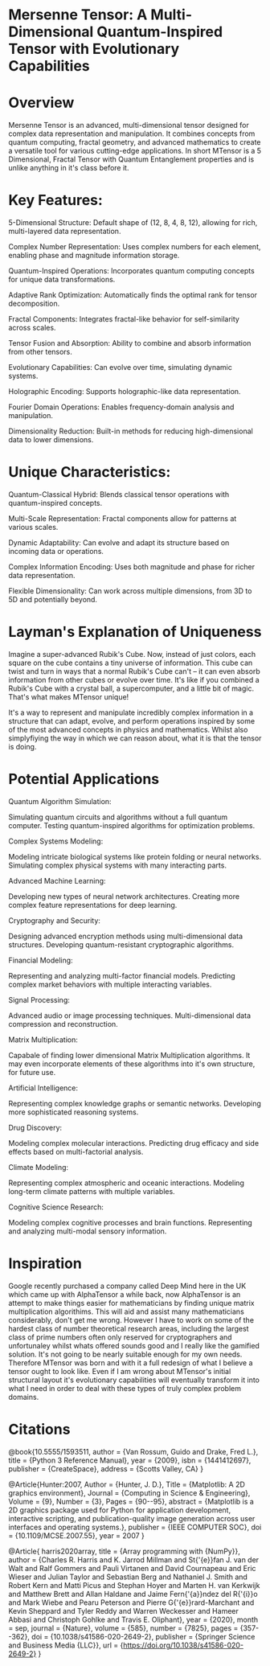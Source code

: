 # Mersenne Tensor: A Multi-Dimensional Quantum-Inspired Tensor with Evolutionary Capabilities 

# Overview

Mersenne Tensor is an advanced, multi-dimensional tensor designed for complex data representation and manipulation. 
It combines concepts from quantum computing, fractal geometry, and advanced mathematics to create a versatile tool for various cutting-edge applications.
In short MTensor is a 5 Dimensional, Fractal Tensor with Quantum Entanglement properties and is unlike anything in it's class before it.

# Key Features:

5-Dimensional Structure: Default shape of (12, 8, 4, 8, 12), allowing for rich, multi-layered data representation.

Complex Number Representation: Uses complex numbers for each element, enabling phase and magnitude information storage.

Quantum-Inspired Operations: Incorporates quantum computing concepts for unique data transformations.

Adaptive Rank Optimization: Automatically finds the optimal rank for tensor decomposition.

Fractal Components: Integrates fractal-like behavior for self-similarity across scales.

Tensor Fusion and Absorption: Ability to combine and absorb information from other tensors.

Evolutionary Capabilities: Can evolve over time, simulating dynamic systems.

Holographic Encoding: Supports holographic-like data representation.

Fourier Domain Operations: Enables frequency-domain analysis and manipulation.

Dimensionality Reduction: Built-in methods for reducing high-dimensional data to lower dimensions.


# Unique Characteristics:

Quantum-Classical Hybrid: Blends classical tensor operations with quantum-inspired concepts.

Multi-Scale Representation: Fractal components allow for patterns at various scales.

Dynamic Adaptability: Can evolve and adapt its structure based on incoming data or operations.

Complex Information Encoding: Uses both magnitude and phase for richer data representation.

Flexible Dimensionality: Can work across multiple dimensions, from 3D to 5D and potentially beyond.


# Layman's Explanation of Uniqueness

Imagine a super-advanced Rubik's Cube. Now, instead of just colors, each square on the cube contains a tiny universe of information. This cube can twist and turn in ways that a normal Rubik's Cube can't – it can even absorb information from other cubes or evolve over time. It's like if you combined a Rubik's Cube with a crystal ball, a supercomputer, and a little bit of magic. That's what makes MTensor unique!

It's a way to represent and manipulate incredibly complex information in a structure that can adapt, evolve, and perform operations inspired by some of the most advanced concepts in physics and mathematics.
Whilst also simplyfiying the way in which we can reason about, what it is that the tensor is doing.

# Potential Applications

Quantum Algorithm Simulation:

Simulating quantum circuits and algorithms without a full quantum computer.
Testing quantum-inspired algorithms for optimization problems.


Complex Systems Modeling:

Modeling intricate biological systems like protein folding or neural networks.
Simulating complex physical systems with many interacting parts.


Advanced Machine Learning:

Developing new types of neural network architectures.
Creating more complex feature representations for deep learning.


Cryptography and Security:

Designing advanced encryption methods using multi-dimensional data structures.
Developing quantum-resistant cryptographic algorithms.


Financial Modeling:

Representing and analyzing multi-factor financial models.
Predicting complex market behaviors with multiple interacting variables.


Signal Processing:

Advanced audio or image processing techniques.
Multi-dimensional data compression and reconstruction.


Matrix Multiplication:

Capabale of finding lower dimensional Matrix Multiplication algorithms.
It may even incorporate elements of these algorithms into it's own structure, for future use.

Artificial Intelligence:

Representing complex knowledge graphs or semantic networks.
Developing more sophisticated reasoning systems.


Drug Discovery:

Modeling complex molecular interactions.
Predicting drug efficacy and side effects based on multi-factorial analysis.


Climate Modeling:

Representing complex atmospheric and oceanic interactions.
Modeling long-term climate patterns with multiple variables.


Cognitive Science Research:

Modeling complex cognitive processes and brain functions.
Representing and analyzing multi-modal sensory information.

# Inspiration
Google recently purchased a company called Deep Mind here in the UK which came up with AlphaTensor a while back, now AlphaTensor is an attempt to make things easier for mathematicians by finding unique matrix multiplication algorithims. This will aid and assist many mathematicians considerably, don't get me wrong. However I have to work on some of the hardest class of number theoretical research areas, including the largest class of prime numbers often only reserved for cryptographers and unfortunaley whilst whats offered sounds good and I really like the gamified solution. It's not going to be nearly suitable enough for my own needs. Therefore MTensor was born and with it a full redesign of what I believe a tensor ought to look like. Even if I am wrong about MTensor's initial structural layout it's evolutionary capabilities will eventually transform it into what I need in order to deal with these types of truly complex problem domains. 

# Citations

@book{10.5555/1593511,
 author = {Van Rossum, Guido and Drake, Fred L.},
 title = {Python 3 Reference Manual},
 year = {2009},
 isbn = {1441412697},
 publisher = {CreateSpace},
 address = {Scotts Valley, CA}
}

@Article{Hunter:2007,
  Author    = {Hunter, J. D.},
  Title     = {Matplotlib: A 2D graphics environment},
  Journal   = {Computing in Science \& Engineering},
  Volume    = {9},
  Number    = {3},
  Pages     = {90--95},
  abstract  = {Matplotlib is a 2D graphics package used for Python for
  application development, interactive scripting, and publication-quality
  image generation across user interfaces and operating systems.},
  publisher = {IEEE COMPUTER SOC},
  doi       = {10.1109/MCSE.2007.55},
  year      = 2007
}

@Article{         harris2020array,
 title         = {Array programming with {NumPy}},
 author        = {Charles R. Harris and K. Jarrod Millman and St{\'{e}}fan J.
                 van der Walt and Ralf Gommers and Pauli Virtanen and David
                 Cournapeau and Eric Wieser and Julian Taylor and Sebastian
                 Berg and Nathaniel J. Smith and Robert Kern and Matti Picus
                 and Stephan Hoyer and Marten H. van Kerkwijk and Matthew
                 Brett and Allan Haldane and Jaime Fern{\'{a}}ndez del
                 R{\'{i}}o and Mark Wiebe and Pearu Peterson and Pierre
                 G{\'{e}}rard-Marchant and Kevin Sheppard and Tyler Reddy and
                 Warren Weckesser and Hameer Abbasi and Christoph Gohlke and
                 Travis E. Oliphant},
 year          = {2020},
 month         = sep,
 journal       = {Nature},
 volume        = {585},
 number        = {7825},
 pages         = {357--362},
 doi           = {10.1038/s41586-020-2649-2},
 publisher     = {Springer Science and Business Media {LLC}},
 url           = {https://doi.org/10.1038/s41586-020-2649-2}
}

